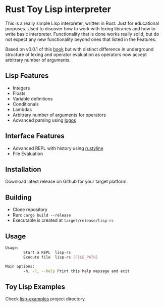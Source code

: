 # Rust Toy Lisp interpreter
This is a really simple Lisp interpreter, written in Rust. Just for educational purposes. Used to discover how to work with lexing libraries and how to write basic interpreter. Functionality that is done works really solid, but do not expect any new functionality beyond ones that listed in the Features.

Based on v0.0.1 of this [book](https://vishpat.github.io/lisp-rs/overview.html) but with distinct difference in underground structure of lexing and operator evaluation as operators now accept arbitrary number of arguments.

## Lisp Features
- Integers
- Floats
- Variable definitions
- Conditionals
- Lambdas
- Arbitrary number of arguments for operators
- Advanced parsing using [logos](https://crates.io/crates/logos)

## Interface Features
- Advanced REPL with history using [rustyline](https://crates.io/crates/rustyline)
- File Evaluation

## Installation
Download latest release on Github for your target platform.

## Building
- Clone repository
- Run: ```cargo build --release```
- Executable is created at ```target/release/lisp-rs```

## Usage
```bash
Usage:
        Start a REPL  lisp-rs
        Execute file  lisp-rs [FILE_PATH]

Main options:
        -h, -?, --help Print this help message and exit
```

## Toy Lisp Examples
Check [lisp-examples](https://github.com/ZAZPRO/toy-lisp-rs/tree/main/lisp-examples) project directory.
